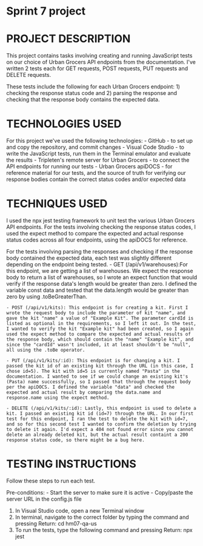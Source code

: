 # Sprint 7 project
# PROJECT DESCRIPTION
This project contains tasks involving creating and running JavaScript tests on our choice of Urban Grocers API endpoints from the documentation. I've written 2 tests each for GET requests, POST requests, PUT requests and DELETE requests. 

These tests include the following for each Urban Grocers endpoint: 
    1) checking the response status code and 
    2) parsing the response and checking that the response body contains the expected data.

# TECHNOLOGIES USED
For this project we've used the following technologies:
    - GitHub - to set up and copy the repository, and commit changes
    - Visual Code Studio - to write the JavaScript tests, run them in the Terminal emulator and evaluate the results
    - Tripleten's remote server for Urban Grocers - to connect the API endpoints for running our tests
    - Urban Grocers apiDOCS - for reference material for our tests, and the source of truth for verifying our response bodies contain the correct status codes and/or expected data

# TECHNIQUES USED
I used the npx jest testing framework to unit test the various Urban Grocers API endpoints. For the tests involving checking the response status codes, I used the expect method to compare the expected and actual response status codes across all four endpoints, using the apiDOCS for reference. 

For the tests involving parsing the responses and checking if the response body contained the expected data, each test was slightly different depending on the endpoint being tested. 
    - GET (/api/v1/warehouses):For this endpoint, we are getting a list of warehouses. We expect the response body to return a list of warehouses, so I wrote an expect function that would verify if the response data's length would be greater than zero. I defined the variable const data and tested that the data.length would be greater than zero by using .toBeGreaterThan. 

    - POST (/api/v1/kits): This endpoint is for creating a kit. First I wrote the request body to include the parameter of kit "name", and gave the kit "name" a value of "Example Kit". The parameter cardId is listed as optional in the requirements, so I left it out. In the test, I wanted to verify the kit "Example kit" had been created, so I again used the expect method to compare the expected and actual results of the response body, which should contain the "name" "Example kit", and since the "cardId" wasn't included, it at least shouldn't be "null", all using the .toBe operator.

    - PUT (/api/v1/kits/:id): This endpoint is for changing a kit. I passed the kit id of an existing kit through the URL (in this case, I chose id=5). The kit with id=5 is currently named "Pasta" in the documentation. I wanted to see if we could change an existing kit's (Pasta) name successfully, so I passed that through the request body per the apiDOCS. I defined the variable "data" and checked the expected and actual result by comparing the data.name and response.name using the expect method. 

    - DELETE (/api/v1/kits/:id): Lastly, this endpoint is used to delete a kit. I passed an existing kit id (id=7) through the URL. In our first test for this endpoint, I ran the test to delete the kit with id=7, and so for this second test I wanted to confirm the deletion by trying to delete it again. I'd expect a 404 not found error since you cannot delete an already deleted kit, but the actual result containt a 200 response status code, so there might be a bug here. 

# TESTING INSTRUCTIONS
Follow these steps to run each test.

Pre-conditions:
    - Start the server to make sure it is active
    - Copy/paste the server URL in the config.js file

1) In Visual Studio code, open a new Terminal window
2) In terminal, navigate to the correct folder by typing the command and pressing Return:
    cd hm07-qa-us
3) To run the tests, type the following command and pressing Return:
    npx jest


